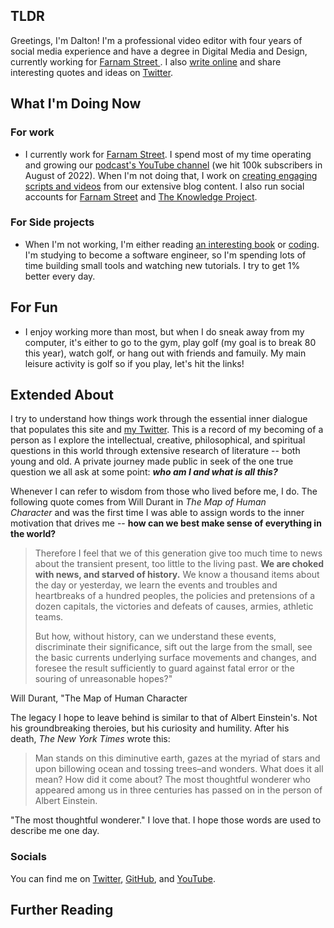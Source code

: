 ## TLDR
Greetings, I'm Dalton! I'm a professional video editor with four years of social media experience and have a degree in Digital Media and Design, currently working for [Farnam Street ](https://fs.blog/). I also [write online](https://www.daltonmabery.com/writing) and share interesting quotes and ideas on [Twitter](https://twitter.com/daltonmabery).

## What I'm Doing Now
### For work
- I currently work for [Farnam Street](https://fs.blog/). I spend most of my time operating and growing our [podcast's YouTube channel](https://www.youtube.com/channel/UCLtTf_uKt0Itd0NG7txrwXA) (we hit 100k subscribers in August of 2022). When I'm not doing that, I work on [creating engaging scripts and videos](https://www.youtube.com/watch?v=k_zt6qRTmN0) from our extensive blog content. I also run social accounts for [Farnam Street](https://twitter.com/farnamstreet) and [The Knowledge Project](https://www.instagram.com/tkppodcast/). 

### For Side projects
 - When I'm not working, I'm either reading [an interesting book](https://www.daltonmabery.com/notes) or [coding](https://github.com/dmabery). I'm studying to become a software engineer, so I'm spending lots of time building small tools and watching new tutorials. I try to get 1% better every day.

## For Fun
- I enjoy working more than most, but when I do sneak away from my computer, it's either to go to the gym, play golf (my goal is to break 80 this year), watch golf, or hang out with friends and famuily. My main leisure activity is golf so if you play, let's hit the links!

## Extended About
I try to understand how things work through the essential inner dialogue that populates this site and [my Twitter](https://twitter.com/daltonmabery). This is a record of my becoming of a person as I explore the intellectual, creative, philosophical, and spiritual questions in this world through extensive research of literature -- both young and old. A private journey made public in seek of the one true question we all ask at some point: **_who am I and what is all this?_**

Whenever I can refer to wisdom from those who lived before me, I do. The following quote comes from Will Durant in _The Map of Human Character_ and was the first time I was able to assign words to the inner motivation that drives me -- **how can we best make sense of everything in the world?**

> Therefore I feel that we of this generation give too much time to news about the transient present, too little to the living past. **We are choked with news, and starved of history.** We know a thousand items about the day or yesterday, we learn the events and troubles and heartbreaks of a hundred peoples, the policies and pretensions of a dozen capitals, the victories and defeats of causes, armies, athletic teams.  
> 
> But how, without history, can we understand these events, discriminate their significance, sift out the large from the small, see the basic currents underlying surface movements and changes, and foresee the result sufficiently to guard against fatal error or the souring of unreasonable hopes?"  
>
  Will Durant, "The Map of Human Character

The legacy I hope to leave behind is similar to that of Albert Einstein's. Not his groundbreaking theroies, but his curiosity and humility. After his death, _The New York Times_ wrote this:

> Man stands on this diminutive earth, gazes at the myriad of stars and upon billowing ocean and tossing trees–and wonders. What does it all mean? How did it come about? The most thoughtful wonderer who appeared among us in three centuries has passed on in the person of Albert Einstein.

"The most thoughtful wonderer." I love that. I hope those words are used to describe me one day.

### Socials
You can find me on [Twitter](https://www.twitter.com/daltonmabery), [GitHub](https://github.com/dmabery), and [YouTube](https://www.youtube.com/daltonmabery).

## Further Reading
